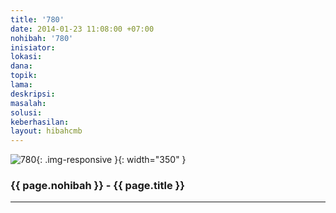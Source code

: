 ```yaml
---
title: '780'
date: 2014-01-23 11:08:00 +07:00
nohibah: '780'
inisiator: 
lokasi: 
dana: 
topik: 
lama: 
deskripsi: 
masalah: 
solusi: 
keberhasilan: 
layout: hibahcmb
---
```


![780](/static/img/hibahcmb/780.png){: .img-responsive }{: width="350" }

### {{ page.nohibah }} - {{ page.title }}

---
